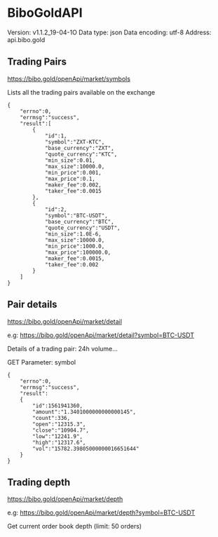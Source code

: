 # BiboGoldAPI

Version: v1.1.2_19-04-1O
Data type: json
Data encoding: utf-8
Address: api.bibo.gold


## Trading Pairs

https://bibo.gold/openApi/market/symbols

Lists all the trading pairs available on the exchange
```
{
	"errno":0,
	"errmsg":"success",
	"result":[
		{
			"id":1,
			"symbol":"ZXT-KTC",
			"base_currency":"ZXT",
			"quote_currency":"KTC",
			"min_size":0.01,
			"max_size":10000.0,
			"min_price":0.001,
			"max_price":0.1,
			"maker_fee":0.002,
			"taker_fee":0.0015
		},
		{
			"id":2,
			"symbol":"BTC-USDT",
			"base_currency":"BTC",
			"quote_currency":"USDT",
			"min_size":1.0E-6,
			"max_size":10000.0,
			"min_price":1000.0,
			"max_price":100000.0,
			"maker_fee":0.0015,
			"taker_fee":0.002
		}
	]
}
```


## Pair details

https://bibo.gold/openApi/market/detail

e.g: https://bibo.gold/openApi/market/detail?symbol=BTC-USDT

Details of a trading pair: 24h volume...

GET Parameter: symbol

```
{
	"errno":0,
	"errmsg":"success",
	"result":
	{
		"id":1561941360,
		"amount":"1.3401000000000000145",
		"count":336,
		"open":"12315.3",
		"close":"10904.7",
		"low":"12241.9",
		"high":"12317.6",
		"vol":"15782.39805000000016651644"
	}
}
```

## Trading depth

https://bibo.gold/openApi/market/depth

e.g: https://bibo.gold/openApi/market/depth?symbol=BTC-USDT

Get current order book depth (limit: 50 orders)

